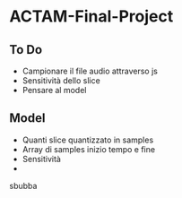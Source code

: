 # ACTAM-Final-Project

## To Do
- Campionare il file audio attraverso js
- Sensitività dello slice 
- Pensare al model

## Model
- Quanti slice quantizzato in samples
- Array di samples inizio tempo e fine
- Sensitività
- 
sbubba

